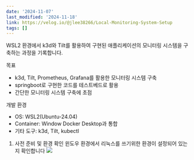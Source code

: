 ```yaml
---
date: '2024-11-07'
last_modified: '2024-11-18'
link: https://velog.io/@jlee38266/Local-Monitoring-System-Setup
tags: []
---
```


WSL2 환경에서 k3d와 Tilt를 활용하여 구현된 애플리케이션의 모니터링 시스템을 구축하는 과정을 기록합니다.

목표

  * k3d, Tilt, Prometheus, Grafana를 활용한 모니터링 시스템 구축
  * springboot로 구현한 코드를 테스트베드로 활용
  * 간단한 모니터링 시스템 구축에 초점



개발 환경

  * OS: WSL2(Ubuntu-24.04)
  * Container: Window Docker Desktop과 통합
  * 기타 도구: k3d, Tilt, kubectl


  1. 사전 준비 및 환경 확인 윈도우 환경에서 리눅스를 쓰기위한 환경이 설정되어 있는지 확인합니다 ![](https://velog.velcdn.com/images/jlee38266/post/0e78c2e2-d5eb-4e26-ac12-b7871df18b15/image.png)